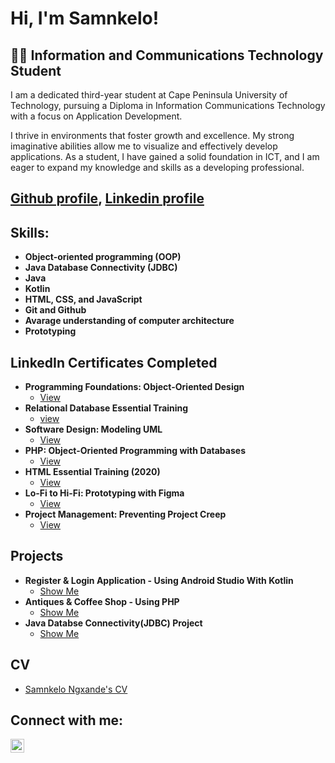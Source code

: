 <H1>Hi, I'm Samnkelo! <br/></H1>

<h2>👨‍💻 Information and Communications Technology Student</h2>

<p>I am a dedicated third-year student at Cape Peninsula University of Technology, pursuing a Diploma in Information Communications Technology with a focus on Application Development.</p>

<p>I thrive in environments that foster growth and excellence. My strong imaginative abilities allow me to visualize and effectively develop applications. As a student, I have gained a solid foundation in ICT, and I am eager to expand my knowledge and skills as a developing professional.</p>

<H2><a href="https://github.com/Samnke" target="_blank">Github profile</a>, <a href="https://www.linkedin.com/in/samnkelo-ngxande-2a8549210/" target="_blank">Linkedin profile</a></H2>

<H2>Skills:</H2>

- <b>Object-oriented programming (OOP)</b>
- <b>Java Database Connectivity (JDBC)</b>
- <b>Java</b>
- <b>Kotlin</b>
- <b>HTML, CSS, and JavaScript</b>
- <b>Git and Github</b>
- <b>Avarage understanding of computer architecture</b>
- <b>Prototyping</b>

<h2>LinkedIn Certificates Completed</h2>

- <b>Programming Foundations: Object-Oriented Design</b>
  - [View](https://drive.google.com/file/d/1dgZPhrvfqD46B39bHL0WoviyfOsytoze/view?usp=sharing)
- <b>Relational Database Essential Training</b>
  - [view](https://drive.google.com/file/d/1O1eTPoe2AYoBXjFH_0WSxX4G4JA2eHiv/view?usp=sharing)
- <b>Software Design: Modeling UML</b>
  - [View](https://drive.google.com/file/d/1GH9oG9RvzrVVPEMOg7S_5EwAMAi7sdJ1/view?usp=sharing)
- <b>PHP: Object-Oriented Programming with Databases</b>
  - [View](https://drive.google.com/file/d/1GTYSCt2qD82emlwETifxtwIIcjtlz8gA/view?usp=sharing)
- <b>HTML Essential Training (2020)</b>
  - [View](https://drive.google.com/file/d/17R_-wHr9xIo7vueFywLXLB6Q6fFlC6pl/view?usp=sharing)
- <b>Lo-Fi to Hi-Fi: Prototyping with Figma</b>
  - [View](https://drive.google.com/file/d/1lY27crrCfj5s09EOiu8_De0a066P8vMg/view?usp=sharing)
- <b>Project Management: Preventing Project Creep</b>
  - [View](https://drive.google.com/file/d/1T16tlWoZdj1UFYNFxoCT7W0m4cMG2IcS/view?usp=sharing)

<H2>Projects</H2>

- <b>Register & Login Application - Using Android Studio With Kotlin</b>
  - [Show Me](https://drive.google.com/drive/folders/13CFMIIOVYIJoxOwYe0pUCj221D1WxJ_D?usp=sharing)
- <b>Antiques & Coffee Shop - Using PHP</b>
  - [Show Me](https://drive.google.com/drive/folders/1DVP-W9d34U6BYlXNFrCwIVuRaN2gpCgr?usp=sharing)
- <b>Java Databse Connectivity(JDBC) Project</b>
  - [Show Me](https://drive.google.com/drive/folders/1RxGLQJzq5s9e-Ohvhh6to1-LqPNcuSfy?usp=sharing)

<H2>CV</H2>

- [Samnkelo Ngxande's CV](https://drive.google.com/file/d/1lp8EUn9JeoxJ4F4e4ZJGmS3SzoKDZATI/view?usp=sharing)

<h2>Connect with me:</h2>

[<img align="left" alt="SamnkeloNgxande | LinkedIn" width="22px" src="https://cdn.jsdelivr.net/npm/simple-icons@v3/icons/linkedin.svg" />][linkedin]

[linkedin]: https://www.linkedin.com/in/samnkelo-ngxande-2a8549210/

<!--
My Comments
-->

